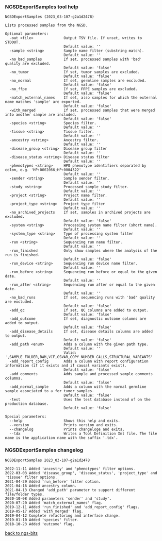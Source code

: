 ### NGSDExportSamples tool help
	NGSDExportSamples (2023_03-107-g2a1d2478)
	
	Lists processed samples from the NGSD.
	
	Optional parameters:
	  -out <file>              Output TSV file. If unset, writes to STDOUT.
	                           Default value: ''
	  -sample <string>         Sample name filter (substring match).
	                           Default value: ''
	  -no_bad_samples          If set, processed samples with 'bad' quality are excluded.
	                           Default value: 'false'
	  -no_tumor                If set, tumor samples are excluded.
	                           Default value: 'false'
	  -no_normal               If set, germline samples are excluded.
	                           Default value: 'false'
	  -no_ffpe                 If set, FFPE samples are excluded.
	                           Default value: 'false'
	  -match_external_names    If set, also samples for which the external name matches 'sample' are exported.
	                           Default value: 'false'
	  -with_merged             If set, processed samples that were merged into another sample are included.
	                           Default value: 'false'
	  -species <string>        Species filter.
	                           Default value: ''
	  -tissue <string>         Tissue filter.
	                           Default value: ''
	  -ancestry <string>       Ancestry filter.
	                           Default value: ''
	  -disease_group <string>  Disease group filter
	                           Default value: ''
	  -disease_status <string> Disease status filter
	                           Default value: ''
	  -phenotypes <string>     HPO phenotype identifiers separated by colon, e.g. 'HP:0002066;HP:0004322'
	                           Default value: ''
	  -sender <string>         Sample sender filter.
	                           Default value: ''
	  -study <string>          Processed sample study filter.
	                           Default value: ''
	  -project <string>        Project name filter.
	                           Default value: ''
	  -project_type <string>   Project type filter
	                           Default value: ''
	  -no_archived_projects    If set, samples in archived projects are excluded.
	                           Default value: 'false'
	  -system <string>         Processing system name filter (short name).
	                           Default value: ''
	  -system_type <string>    Type of processing system filter
	                           Default value: ''
	  -run <string>            Sequencing run name filter.
	                           Default value: ''
	  -run_finished            Only show samples where the analysis of the run is finished.
	                           Default value: 'false'
	  -run_device <string>     Sequencing run device name filter.
	                           Default value: ''
	  -run_before <string>     Sequencing run before or equal to the given date.
	                           Default value: ''
	  -run_after <string>      Sequencing run after or equal to the given date.
	                           Default value: ''
	  -no_bad_runs             If set, sequencing runs with 'bad' quality are excluded.
	                           Default value: 'false'
	  -add_qc                  If set, QC columns are added to output.
	                           Default value: 'false'
	  -add_outcome             If set, diagnostic outcome columns are added to output.
	                           Default value: 'false'
	  -add_disease_details     If set, disease details columns are added to output.
	                           Default value: 'false'
	  -add_path <enum>         Adds a column with the given path type.
	                           Default value: ''
	                           Valid: ',SAMPLE_FOLDER,BAM,VCF,GSVAR,COPY_NUMBER_CALLS,STRUCTURAL_VARIANTS'
	  -add_report_config       Adds a column with report configuration information (if it exists and if causal variants exist).
	                           Default value: 'false'
	  -add_comments            Adds sample and processed sample comments columns.
	                           Default value: 'false'
	  -add_normal_sample       Adds a column with the normal germline sample associated to a for tumor samples.
	                           Default value: 'false'
	  -test                    Uses the test database instead of on the production database.
	                           Default value: 'false'
	
	Special parameters:
	  --help                   Shows this help and exits.
	  --version                Prints version and exits.
	  --changelog              Prints changeloge and exits.
	  --tdx                    Writes a Tool Definition Xml file. The file name is the application name with the suffix '.tdx'.
	
### NGSDExportSamples changelog
	NGSDExportSamples 2023_03-107-g2a1d2478
	
	2022-11-11 Added 'ancestry' and 'phenotypes' filter options.
	2022-03-03 Added 'disease_group', 'disease_status', 'project_type' and 'tissue' filter options.
	2021-04-29 Added 'run_before' filter option.
	2021-04-16 Added ancestry column.
	2021-04-13 Changed 'add_path' parameter to support different file/folder types.
	2020-10-08 Added parameters 'sender' and 'study'.
	2020-07-20 Added 'match_external_names' flag.
	2019-12-11 Added 'run_finished' and 'add_report_config' flags.
	2019-05-17 Added 'with_merged' flag.
	2019-04-12 Complete refactoring and interface change.
	2019-01-10 Added 'species' filter.
	2018-10-23 Added 'outcome' flag.
[back to ngs-bits](https://github.com/imgag/ngs-bits)